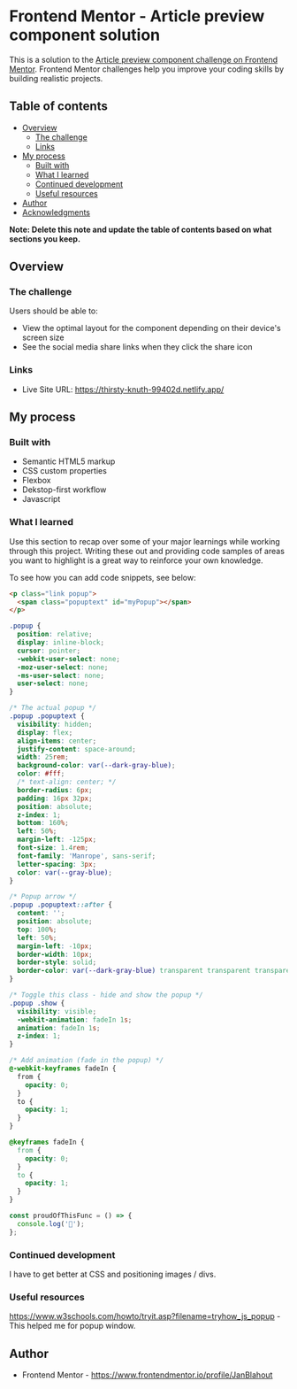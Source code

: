# Frontend Mentor - Article preview component solution

This is a solution to the [Article preview component challenge on Frontend Mentor](https://www.frontendmentor.io/challenges/article-preview-component-dYBN_pYFT). Frontend Mentor challenges help you improve your coding skills by building realistic projects.

## Table of contents

- [Overview](#overview)
  - [The challenge](#the-challenge)
  - [Links](#links)
- [My process](#my-process)
  - [Built with](#built-with)
  - [What I learned](#what-i-learned)
  - [Continued development](#continued-development)
  - [Useful resources](#useful-resources)
- [Author](#author)
- [Acknowledgments](#acknowledgments)

**Note: Delete this note and update the table of contents based on what sections you keep.**

## Overview

### The challenge

Users should be able to:

- View the optimal layout for the component depending on their device's screen size
- See the social media share links when they click the share icon

### Links

- Live Site URL: https://thirsty-knuth-99402d.netlify.app/

## My process

### Built with

- Semantic HTML5 markup
- CSS custom properties
- Flexbox
- Dekstop-first workflow
- Javascript

### What I learned

Use this section to recap over some of your major learnings while working through this project. Writing these out and providing code samples of areas you want to highlight is a great way to reinforce your own knowledge.

To see how you can add code snippets, see below:

```html
<p class="link popup">
  <span class="popuptext" id="myPopup"></span>
</p>
```

```css
.popup {
  position: relative;
  display: inline-block;
  cursor: pointer;
  -webkit-user-select: none;
  -moz-user-select: none;
  -ms-user-select: none;
  user-select: none;
}

/* The actual popup */
.popup .popuptext {
  visibility: hidden;
  display: flex;
  align-items: center;
  justify-content: space-around;
  width: 25rem;
  background-color: var(--dark-gray-blue);
  color: #fff;
  /* text-align: center; */
  border-radius: 6px;
  padding: 16px 32px;
  position: absolute;
  z-index: 1;
  bottom: 160%;
  left: 50%;
  margin-left: -125px;
  font-size: 1.4rem;
  font-family: 'Manrope', sans-serif;
  letter-spacing: 3px;
  color: var(--gray-blue);
}

/* Popup arrow */
.popup .popuptext::after {
  content: '';
  position: absolute;
  top: 100%;
  left: 50%;
  margin-left: -10px;
  border-width: 10px;
  border-style: solid;
  border-color: var(--dark-gray-blue) transparent transparent transparent;
}

/* Toggle this class - hide and show the popup */
.popup .show {
  visibility: visible;
  -webkit-animation: fadeIn 1s;
  animation: fadeIn 1s;
  z-index: 1;
}

/* Add animation (fade in the popup) */
@-webkit-keyframes fadeIn {
  from {
    opacity: 0;
  }
  to {
    opacity: 1;
  }
}

@keyframes fadeIn {
  from {
    opacity: 0;
  }
  to {
    opacity: 1;
  }
}
```

```js
const proudOfThisFunc = () => {
  console.log('🎉');
};
```

### Continued development

I have to get better at CSS and positioning images / divs.

### Useful resources

https://www.w3schools.com/howto/tryit.asp?filename=tryhow_js_popup - This helped me for popup window.

## Author

- Frontend Mentor - https://www.frontendmentor.io/profile/JanBlahout
